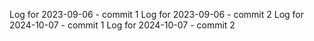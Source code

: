 Log for 2023-09-06 - commit 1
Log for 2023-09-06 - commit 2
Log for 2024-10-07 - commit 1
Log for 2024-10-07 - commit 2
